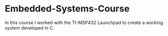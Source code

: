 # Embedded-Systems-Course
In this course I worked with the TI-MSP432 Launchpad to create a working system developed in C.
